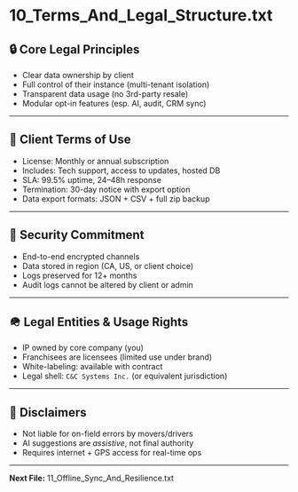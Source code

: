 # 10_Terms_And_Legal_Structure.txt

## 🔒 Core Legal Principles
- Clear data ownership by client
- Full control of their instance (multi-tenant isolation)
- Transparent data usage (no 3rd-party resale)
- Modular opt-in features (esp. AI, audit, CRM sync)

---

## 📅 Client Terms of Use
- License: Monthly or annual subscription
- Includes: Tech support, access to updates, hosted DB
- SLA: 99.5% uptime, 24–48h response
- Termination: 30-day notice with export option
- Data export formats: JSON + CSV + full zip backup

---

## 💪 Security Commitment
- End-to-end encrypted channels
- Data stored in region (CA, US, or client choice)
- Logs preserved for 12+ months
- Audit logs cannot be altered by client or admin

---

## 🪖 Legal Entities & Usage Rights
- IP owned by core company (you)
- Franchisees are licensees (limited use under brand)
- White-labeling: available with contract
- Legal shell: `C&C Systems Inc.` (or equivalent jurisdiction)

---

## 📰 Disclaimers
- Not liable for on-field errors by movers/drivers
- AI suggestions are *assistive*, not final authority
- Requires internet + GPS access for real-time ops

---

**Next File:** 11_Offline_Sync_And_Resilience.txt

